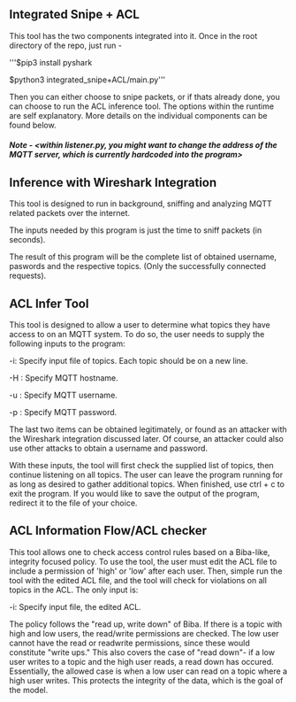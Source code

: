 ## Integrated Snipe + ACL
This tool has the two components integrated into it. Once in the root directory of the repo, just run -

'''$pip3 install pyshark

$python3 integrated_snipe+ACL/main.py'''

Then you can either choose to snipe packets, or if thats already done, you can choose to run the ACL inference tool.
The options within the runtime are self explanatory. More details on the individual components can be found below.

##### Note - <within listener.py, you might want to change the address of the MQTT server, which is currently hardcoded into the program>

## Inference with Wireshark Integration
This tool is designed to run in background, sniffing and analyzing MQTT related packets over the internet. 

The inputs needed by this program is just the time to sniff packets (in seconds). 

The result of this program will be the complete list of obtained username, paswords and the respective topics. (Only the successfully connected requests). 

## ACL Infer Tool
  This tool is designed to allow a user to determine what topics they have access to on an MQTT system. To do so, the user needs to supply the following inputs to the program:
  
  -i: Specify input file of topics. Each topic should be on a new line.
  
  -H : Specify MQTT hostname.
  
  -u : Specify MQTT username.
  
  -p : Specify MQTT password.
  
  The last two items can be obtained legitimately, or found as an attacker with the Wireshark integration discussed later. Of course, an attacker could also use other attacks to obtain a username and password.
  
  With these inputs, the tool will first check the supplied list of topics, then continue listening on all topics. The user can leave the program running for as long as desired to gather additional topics. When finished, use ctrl + c to exit the program. If you would like to save the output of the program, redirect it to the file of your choice. 

## ACL Information Flow/ACL checker
  This tool allows one to check access control rules based on a Biba-like, integrity focused policy. To use the tool, the user must edit the ACL file to include a permission of 'high' or 'low' after each user. Then, simple run the tool with the edited ACL file, and the tool will check for violations on all topics in the ACL. The only input is:
  
  -i: Specify input file, the edited ACL.
  
  The policy follows the "read up, write down" of Biba. If there is a topic with high and low users, the read/write permissions are checked. The low user cannot have the read or readwrite permissions, since these would constitute "write ups." This also covers the case of "read down"- if a low user writes to a topic and the high user reads, a read down has occured. Essentially, the allowed case is when a low user can read on a topic where a high user writes. This protects the integrity of the data, which is the goal of the model.
  

